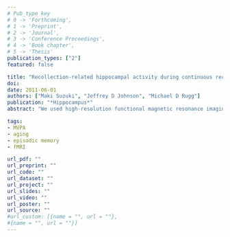 ```yaml
---
# Pub_type key
# 0 -> 'Forthcoming',
# 1 -> 'Preprint',
# 2 -> 'Journal',
# 3 -> 'Conference Proceedings',
# 4 -> 'Book chapter',
# 5 -> 'Thesis'
publication_types: ["2"]
featured: false

title: "Recollection-related hippocampal activity during continuous recognition: a high-resolution fMRI study"
doi: 
date: 2011-06-01
authors: ["Maki Suzuki", "Jeffrey D Johnson", "Michael D Rugg"]
publication: "*Hippocampus*"
abstract: "We used high-resolution functional magnetic resonance imaging to investigate whether successful recollection during continuous recognition is associated with relative enhancement of hippocampal activity, consistent with prior findings from experiments employing separate study and test phases. While being scanned, subjects discriminated between new and repeated pictures. Each picture, which was repeated once after an interval of between 10 and 30 items, was surrounded by a frame that was colored gray, blue, or orange. When an item repeated, its frame color determined the correct response. Repeated items surrounded by a gray frame always required an ``old'' judgment. A repeated item surrounded by a blue or an orange frame required a different response depending whether it was represented in the same (Target) or a different (Nontarget) color from the first presentation. Consistent with the results from previous continuous recognition experiments, robust new > old effects were found in bilateral hippocampus. In addition, an across-subjects correlational analysis identified a cluster of voxels in right hippocampus where recollection-related activity (operationalized by the contrast between correctly vs. incorrectly judged Nontargets) was positively correlated with recollection performance. Thus, successful recollection during continuous recognition is associated with a relative enhancement of hippocampal activity."

tags: 
- MVPA
- aging
- episodic memory
- fMRI

url_pdf: ""
url_preprint: ""
url_code: ""
url_dataset: ""
url_project: ""
url_slides: ""
url_video: ""
url_poster: ""
url_source: ""
#url_custom: [{name = "", url = ""},
#{name = "", url = ""}]
---
```


